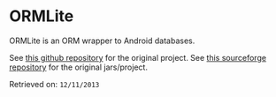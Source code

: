ORMLite
=====

ORMLite is an ORM wrapper to Android databases.

See [this github repository](https://github.com/ahmetalpbalkan/orman) for the original project.
See [this sourceforge repository](http://sourceforge.net/p/ormlite/code/HEAD/tree/examples/android/HelloAndroidNoHelper/libs) for the original jars/project.

Retrieved on: `12/11/2013`
